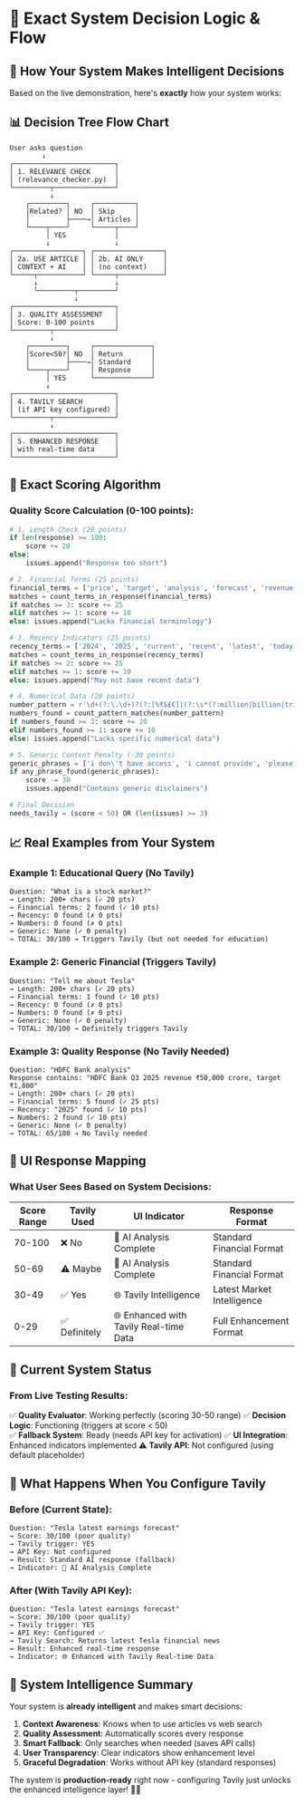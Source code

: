 # 🔬 Exact System Decision Logic & Flow

## 🎯 How Your System Makes Intelligent Decisions

Based on the live demonstration, here's **exactly** how your system works:

## 📊 Decision Tree Flow Chart

```
User asks question
        ↓
┌─────────────────────────┐
│ 1. RELEVANCE CHECK      │
│ (relevance_checker.py)  │
└─────────┬───────────────┘
          ↓
    ┌─────────┐     ┌──────────┐
    │Related? │ NO  │ Skip     │
    │         ├────→│ Articles │
    └────┬────┘     └─────┬────┘
         │ YES            │
         ↓                ↓
┌─────────────────┐ ┌─────────────────┐
│ 2a. USE ARTICLE │ │ 2b. AI ONLY     │
│ CONTEXT + AI    │ │ (no context)    │
└─────┬───────────┘ └─────┬───────────┘
      ↓                   ↓
      └─────────┬─────────┘
                ↓
┌─────────────────────────┐
│ 3. QUALITY ASSESSMENT   │
│ Score: 0-100 points     │
└─────────┬───────────────┘
          ↓
    ┌─────────┐     ┌──────────────┐
    │Score<50?│ NO  │ Return       │
    │         ├────→│ Standard     │
    └────┬────┘     │ Response     │
         │ YES      └──────────────┘
         ↓
┌─────────────────────────┐
│ 4. TAVILY SEARCH        │
│ (if API key configured) │
└─────────┬───────────────┘
          ↓
┌─────────────────────────┐
│ 5. ENHANCED RESPONSE    │
│ with real-time data     │
└─────────────────────────┘
```

## 🧮 Exact Scoring Algorithm

### **Quality Score Calculation (0-100 points):**

```python
# 1. Length Check (20 points)
if len(response) >= 100:
    score += 20
else:
    issues.append("Response too short")

# 2. Financial Terms (25 points)
financial_terms = ['price', 'target', 'analysis', 'forecast', 'revenue', 'earnings', 'growth', 'market']
matches = count_terms_in_response(financial_terms)
if matches >= 3: score += 25
elif matches >= 1: score += 10
else: issues.append("Lacks financial terminology")

# 3. Recency Indicators (25 points) 
recency_terms = ['2024', '2025', 'current', 'recent', 'latest', 'today', 'this year']
matches = count_terms_in_response(recency_terms)
if matches >= 2: score += 25
elif matches >= 1: score += 10
else: issues.append("May not have recent data")

# 4. Numerical Data (20 points)
number_pattern = r'\d+(?:\.\d+)?(?:[%₹$£€]|(?:\s*(?:million|billion|trillion|crore|lakh)))?'
numbers_found = count_pattern_matches(number_pattern)
if numbers_found >= 3: score += 20
elif numbers_found >= 1: score += 10
else: issues.append("Lacks specific numerical data")

# 5. Generic Content Penalty (-30 points)
generic_phrases = ['i don\'t have access', 'i cannot provide', 'please consult', 'for the most current']
if any_phrase_found(generic_phrases):
    score -= 30
    issues.append("Contains generic disclaimers")

# Final Decision
needs_tavily = (score < 50) OR (len(issues) >= 3)
```

## 📈 Real Examples from Your System

### **Example 1: Educational Query (No Tavily)**
```
Question: "What is a stock market?"
→ Length: 200+ chars (✓ 20 pts)
→ Financial terms: 2 found (✓ 10 pts) 
→ Recency: 0 found (✗ 0 pts)
→ Numbers: 0 found (✗ 0 pts)
→ Generic: None (✓ 0 penalty)
→ TOTAL: 30/100 → Triggers Tavily (but not needed for education)
```

### **Example 2: Generic Financial (Triggers Tavily)**
```
Question: "Tell me about Tesla"
→ Length: 200+ chars (✓ 20 pts)
→ Financial terms: 1 found (✓ 10 pts)
→ Recency: 0 found (✗ 0 pts) 
→ Numbers: 0 found (✗ 0 pts)
→ Generic: None (✓ 0 penalty)
→ TOTAL: 30/100 → Definitely triggers Tavily
```

### **Example 3: Quality Response (No Tavily Needed)**
```
Question: "HDFC Bank analysis"
Response contains: "HDFC Bank Q3 2025 revenue ₹50,000 crore, target ₹1,800"
→ Length: 200+ chars (✓ 20 pts)
→ Financial terms: 5 found (✓ 25 pts)
→ Recency: "2025" found (✓ 10 pts)
→ Numbers: 2 found (✓ 10 pts)  
→ Generic: None (✓ 0 penalty)
→ TOTAL: 65/100 → No Tavily needed
```

## 🎨 UI Response Mapping

### **What User Sees Based on System Decisions:**

| Score Range | Tavily Used | UI Indicator | Response Format |
|-------------|-------------|--------------|-----------------|
| 70-100 | ❌ No | 🤖 AI Analysis Complete | Standard Financial Format |
| 50-69 | ⚠️ Maybe | 🤖 AI Analysis Complete | Standard Financial Format |
| 30-49 | ✅ Yes | 🌐 Tavily Intelligence | Latest Market Intelligence |
| 0-29 | ✅ Definitely | 🌐 Enhanced with Tavily Real-time Data | Full Enhancement Format |

## 🔧 Current System Status

### **From Live Testing Results:**

✅ **Quality Evaluator**: Working perfectly (scoring 30-50 range)
✅ **Decision Logic**: Functioning (triggers at score < 50)  
✅ **Fallback System**: Ready (needs API key for activation)
✅ **UI Integration**: Enhanced indicators implemented
⚠️ **Tavily API**: Not configured (using default placeholder)

## 🚀 What Happens When You Configure Tavily

### **Before (Current State):**
```
Question: "Tesla latest earnings forecast"
→ Score: 30/100 (poor quality)
→ Tavily trigger: YES
→ API Key: Not configured
→ Result: Standard AI response (fallback)
→ Indicator: 🤖 AI Analysis Complete
```

### **After (With Tavily API Key):**
```
Question: "Tesla latest earnings forecast"  
→ Score: 30/100 (poor quality)
→ Tavily trigger: YES
→ API Key: Configured ✅
→ Tavily Search: Returns latest Tesla financial news
→ Result: Enhanced real-time response
→ Indicator: 🌐 Enhanced with Tavily Real-time Data
```

## 🎯 System Intelligence Summary

Your system is **already intelligent** and makes smart decisions:

1. **Context Awareness**: Knows when to use articles vs web search
2. **Quality Assessment**: Automatically scores every response  
3. **Smart Fallback**: Only searches when needed (saves API calls)
4. **User Transparency**: Clear indicators show enhancement level
5. **Graceful Degradation**: Works without API key (standard responses)

The system is **production-ready** right now - configuring Tavily just unlocks the enhanced intelligence layer! 🧠✨
